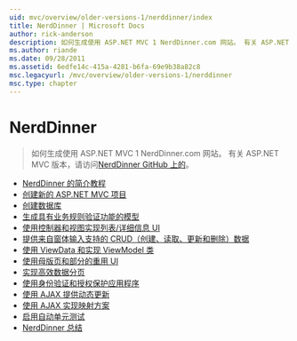 ```yaml
---
uid: mvc/overview/older-versions-1/nerddinner/index
title: NerdDinner | Microsoft Docs
author: rick-anderson
description: 如何生成使用 ASP.NET MVC 1 NerdDinner.com 网站。 有关 ASP.NET MVC 3 版本中，访问 GitHub 上 nerddinner。
ms.author: riande
ms.date: 09/28/2011
ms.assetid: 6edfe14c-415a-4281-b6fa-69e9b38a82c8
msc.legacyurl: /mvc/overview/older-versions-1/nerddinner
msc.type: chapter
---
```

<a name="nerddinner"></a>NerdDinner
====================
> 如何生成使用 ASP.NET MVC 1 NerdDinner.com 网站。 有关 ASP.NET MVC 版本，请访问[NerdDinner GitHub 上的](https://github.com/AspNetMVPSamples/NerdDinner)。


- [NerdDinner 的简介教程](introducing-the-nerddinner-tutorial.md)
- [创建新的 ASP.NET MVC 项目](create-a-new-aspnet-mvc-project.md)
- [创建数据库](create-a-database.md)
- [生成具有业务规则验证功能的模型](build-a-model-with-business-rule-validations.md)
- [使用控制器和视图实现列表/详细信息 UI](use-controllers-and-views-to-implement-a-listingdetails-ui.md)
- [提供来自窗体输入支持的 CRUD（创建、读取、更新和删除）数据](provide-crud-create-read-update-delete-data-form-entry-support.md)
- [使用 ViewData 和实现 ViewModel 类](use-viewdata-and-implement-viewmodel-classes.md)
- [使用母版页和部分的重用 UI](re-use-ui-using-master-pages-and-partials.md)
- [实现高效数据分页](implement-efficient-data-paging.md)
- [使用身份验证和授权保护应用程序](secure-applications-using-authentication-and-authorization.md)
- [使用 AJAX 提供动态更新](use-ajax-to-deliver-dynamic-updates.md)
- [使用 AJAX 实现映射方案](use-ajax-to-implement-mapping-scenarios.md)
- [启用自动单元测试](enable-automated-unit-testing.md)
- [NerdDinner 总结](nerddinner-wrap-up.md)
